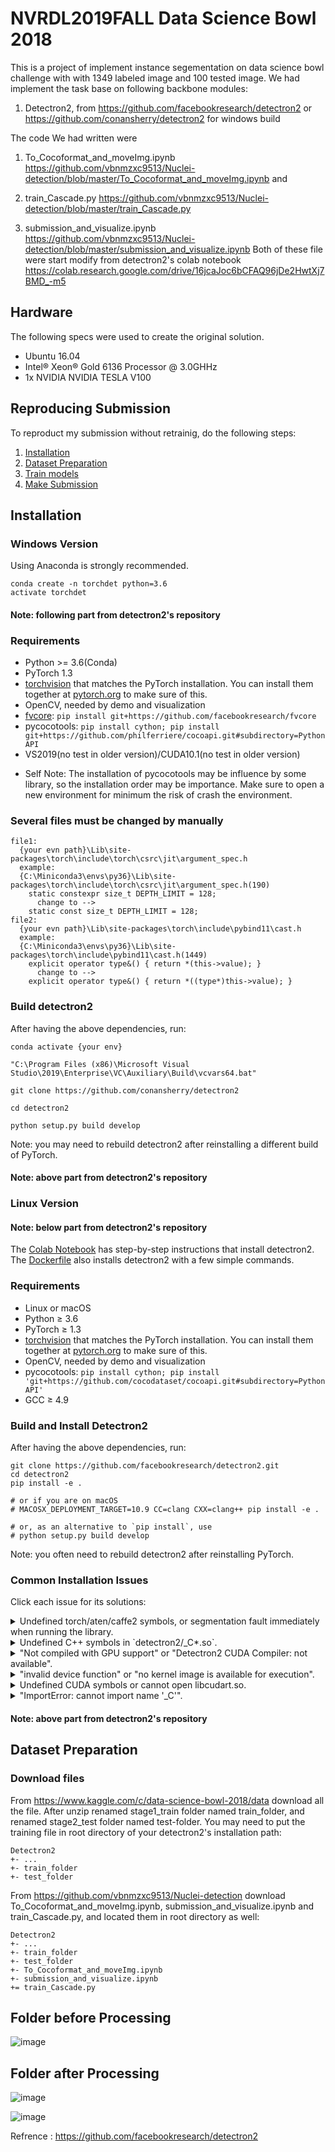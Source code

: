 # NVRDL2019FALL Data Science Bowl 2018

This is a project of implement instance segementation on data science bowl challenge with with 1349 labeled image and 100 tested image.
We had implement the task base on following backbone modules:
1. Detectron2, from https://github.com/facebookresearch/detectron2 or https://github.com/conansherry/detectron2 for windows build

The code We  had written were 
1. To_Cocoformat_and_moveImg.ipynb https://github.com/vbnmzxc9513/Nuclei-detection/blob/master/To_Cocoformat_and_moveImg.ipynb
and 
2. train_Cascade.py https://github.com/vbnmzxc9513/Nuclei-detection/blob/master/train_Cascade.py

3. submission_and_visualize.ipynb https://github.com/vbnmzxc9513/Nuclei-detection/blob/master/submission_and_visualize.ipynb
Both of these file were start modify from detectron2's colab notebook https://colab.research.google.com/drive/16jcaJoc6bCFAQ96jDe2HwtXj7BMD_-m5

## Hardware
The following specs were used to create the original solution.
- Ubuntu 16.04
- Intel® Xeon® Gold 6136 Processor @ 3.0GHHz
- 1x NVIDIA NVIDIA TESLA V100 

## Reproducing Submission
To reproduct my submission without retrainig, do the following steps:
1. [Installation](#installation)
2. [Dataset Preparation](#dataset-preparation)
3. [Train models](#train-models)
4. [Make Submission](#make-submission)

## Installation
### Windows Version ###
Using Anaconda is strongly recommended.
```
conda create -n torchdet python=3.6
activate torchdet
```
#### Note: following part from detectron2's repository ####

### Requirements
- Python >= 3.6(Conda)
- PyTorch 1.3
- [torchvision](https://github.com/pytorch/vision/) that matches the PyTorch installation.
	You can install them together at [pytorch.org](https://pytorch.org) to make sure of this.
- OpenCV, needed by demo and visualization
- [fvcore](https://github.com/facebookresearch/fvcore/): `pip install git+https://github.com/facebookresearch/fvcore`
- pycocotools: `pip install cython; pip install git+https://github.com/philferriere/cocoapi.git#subdirectory=PythonAPI`
- VS2019(no test in older version)/CUDA10.1(no test in older version)
* Self Note: The installation of pycocotools may be influence by some library, so the installation order may be importance. Make sure to open a new environment for minimum the risk of crash the environment. 

### Several files must be changed by manually
```
file1: 
  {your evn path}\Lib\site-packages\torch\include\torch\csrc\jit\argument_spec.h
  example:
  {C:\Miniconda3\envs\py36}\Lib\site-packages\torch\include\torch\csrc\jit\argument_spec.h(190)
    static constexpr size_t DEPTH_LIMIT = 128;
      change to -->
    static const size_t DEPTH_LIMIT = 128;
file2: 
  {your evn path}\Lib\site-packages\torch\include\pybind11\cast.h
  example:
  {C:\Miniconda3\envs\py36}\Lib\site-packages\torch\include\pybind11\cast.h(1449)
    explicit operator type&() { return *(this->value); }
      change to -->
    explicit operator type&() { return *((type*)this->value); }
```

### Build detectron2

After having the above dependencies, run:
```
conda activate {your env}

"C:\Program Files (x86)\Microsoft Visual Studio\2019\Enterprise\VC\Auxiliary\Build\vcvars64.bat"

git clone https://github.com/conansherry/detectron2

cd detectron2

python setup.py build develop
```
Note: you may need to rebuild detectron2 after reinstalling a different build of PyTorch.

#### Note: above part from detectron2's repository ####

### Linux Version ###

#### Note: below part from detectron2's repository ####


The [Colab Notebook](https://colab.research.google.com/drive/16jcaJoc6bCFAQ96jDe2HwtXj7BMD_-m5)
has step-by-step instructions that install detectron2.
The [Dockerfile](https://github.com/facebookresearch/detectron2/blob/master/docker/Dockerfile)
also installs detectron2 with a few simple commands.

### Requirements
- Linux or macOS
- Python ≥ 3.6
- PyTorch ≥ 1.3
- [torchvision](https://github.com/pytorch/vision/) that matches the PyTorch installation.
	You can install them together at [pytorch.org](https://pytorch.org) to make sure of this.
- OpenCV, needed by demo and visualization
- pycocotools: `pip install cython; pip install 'git+https://github.com/cocodataset/cocoapi.git#subdirectory=PythonAPI'`
- GCC ≥ 4.9


### Build and Install Detectron2

After having the above dependencies, run:
```
git clone https://github.com/facebookresearch/detectron2.git
cd detectron2
pip install -e .

# or if you are on macOS
# MACOSX_DEPLOYMENT_TARGET=10.9 CC=clang CXX=clang++ pip install -e .

# or, as an alternative to `pip install`, use
# python setup.py build develop
```
Note: you often need to rebuild detectron2 after reinstalling PyTorch.

### Common Installation Issues

Click each issue for its solutions:

<details>
<summary>
Undefined torch/aten/caffe2 symbols, or segmentation fault immediately when running the library.
</summary>

This can happen if detectron2 or torchvision is not
compiled with the version of PyTorch you're running.

If you use a pre-built torchvision, uninstall torchvision & pytorch, and reinstall them
following [pytorch.org](http://pytorch.org).
If you manually build detectron2 or torchvision, remove the files you built (`build/`, `**/*.so`)
and rebuild them.

If you cannot resolve the problem, please include the output of `gdb -ex "r" -ex "bt" -ex "quit" --args python -m detectron2.utils.collect_env`
in your issue.
</details>

<details>
<summary>
Undefined C++ symbols in `detectron2/_C*.so`.
</summary>
Usually it's because the library is compiled with a newer C++ compiler but run with an old C++ run time.
This can happen with old anaconda.

Try `conda update libgcc`. Then remove the files you built (`build/`, `**/*.so`) and rebuild them.
</details>

<details>
<summary>
"Not compiled with GPU support" or "Detectron2 CUDA Compiler: not available".
</summary>
CUDA is not found when building detectron2.
You should make sure

```
python -c 'import torch; from torch.utils.cpp_extension import CUDA_HOME; print(torch.cuda.is_available(), CUDA_HOME)'
```

print valid outputs at the time you build detectron2.
</details>

<details>
<summary>
"invalid device function" or "no kernel image is available for execution".
</summary>

Two possibilities:

* You build detectron2 with one version of CUDA but run it with a different version.

  To check whether it is the case,
  use `python -m detectron2.utils.collect_env` to find out inconsistent CUDA versions.
	In the output of this command, you should expect "Detectron2 CUDA Compiler", "CUDA_HOME", "PyTorch built with - CUDA"
	to contain cuda libraries of the same version.

	When they are inconsistent,
	you need to either install a different build of PyTorch (or build by yourself)
	to match your local CUDA installation, or install a different version of CUDA to match PyTorch.

* Detectron2 or PyTorch/torchvision is not built with the correct compute compatibility for the GPU model.

	The compute compatibility for PyTorch is available in `python -m detectron2.utils.collect_env`.

	The compute compatibility of detectron2/torchvision defaults to match the GPU found on the machine
	during building, and can be controlled by `TORCH_CUDA_ARCH_LIST` environment variable during building.

	Visit [developer.nvidia.com/cuda-gpus](https://developer.nvidia.com/cuda-gpus) to find out
	the correct compute compatibility for your device.

</details>

<details>
<summary>
Undefined CUDA symbols or cannot open libcudart.so.
</summary>

The version of NVCC you use to build detectron2 or torchvision does
not match the version of CUDA you are running with.
This often happens when using anaconda's CUDA runtime.

Use `python -m detectron2.utils.collect_env` to find out inconsistent CUDA versions.
In the output of this command, you should expect "Detectron2 CUDA Compiler", "CUDA_HOME", "PyTorch built with - CUDA"
to contain cuda libraries of the same version.

When they are inconsistent,
you need to either install a different build of PyTorch (or build by yourself)
to match your local CUDA installation, or install a different version of CUDA to match PyTorch.
</details>


<details>
<summary>
"ImportError: cannot import name '_C'".
</summary>
Please build and install detectron2 following the instructions above.
</details>

#### Note: above part from detectron2's repository ####

## Dataset Preparation

### Download files
From https://www.kaggle.com/c/data-science-bowl-2018/data download all the file.
After unzip renamed stage1_train folder named train_folder, and renamed stage2_test folder named test-folder.
You may need to put the training file in root directory of your detectron2's installation path:
```
Detectron2
+- ...
+- train_folder
+- test_folder
```
From https://github.com/vbnmzxc9513/Nuclei-detection download To_Cocoformat_and_moveImg.ipynb, submission_and_visualize.ipynb	 and train_Cascade.py, and located them in root directory as well:
```
Detectron2
+- ...
+- train_folder
+- test_folder
+- To_Cocoformat_and_moveImg.ipynb	
+- submission_and_visualize.ipynb
+= train_Cascade.py
```

## Folder before Processing
![image](https://github.com/vbnmzxc9513/Nuclei-detection/blob/master/demo/trainfolder_before.png)
## Folder after Processing
![image](https://github.com/vbnmzxc9513/Nuclei-detection/blob/master/demo/trainfolder_after.png)

![image](https://github.com/vbnmzxc9513/Nuclei-detection/blob/master/demo/demo.png)

  Refrence : https://github.com/facebookresearch/detectron2   
